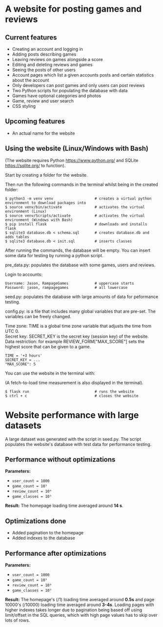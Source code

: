 # A website for posting games and reviews

## Current features

* Creating an account and logging in
* Adding posts describing games
* Leaving reviews on games alongside a score
* Editing and deleting reviews and games
* Seeing the posts of other users
* Account pages which list a given accounts posts and certain statistics about the account
* Only developers can post games and only users can post reviews
* Two Python scripts for populating the database with data
* Games have optional categories and photos
* Game, review and user search
* CSS styling

## Upcoming features

* An actual name for the website

## Using the website (Linux/Windows with Bash)

(The website requires Python https://www.python.org/ and SQLite https://sqlite.org/ to function).

Start by creating a folder for the website.

Then run the following commands in the terminal whilst being in the created folder:
```
$ python3 -m venv venv                   # creates a virtual python environment to download packages into
$ source venv/bin/activate               # activates the virtual environment (Linux)
$ source venv/Scripts/activate           # activates the virtual environment (Windows with Bash)
$ pip install flask                      # downloads and installs flask
$ sqlite3 database.db < schema.sql       # creates database.db and adds tables
$ sqlite3 database.db < init.sql         # inserts classes
```

After running the commands, the database will be empty. You can insert some data for testing by running a python script.

pre_data.py: populates the database with some games, users and reviews.

Login to accounts:
```
Username: Jason, RampageGames            # uppercase starts
Password: jason, rampagegames            # all lowercase
```

seed.py: populates the database with large amounts of data for peformance testing.

config.py: is a file that includes many global variables that are pre-set. The variables can be freely changed.

Time zone: TIME is a global time zone variable that adjusts the time from UTC 0.  
Secret key: SECRET_KEY is the secret key (session key) of the website.  
Data restriction: for example REVIEW_FORM["MAX_SCORE"] sets the highest score that can be given to a game.
```
TIME = '+3 hours'
SECRET_KEY = ...
"MAX_SCORE": 5
```

You can use the website in the terminal with:

(A fetch-to-load time measurement is also displayed in the terminal).
```
$ flask run                              # runs the website
$ ctrl + c                               # closes the website
```

# Website performance with large datasets

A large dataset was generated with the script in seed.py. The script populates the website's database with test data for performance testing.

## Performance without optimizations

**Parameters:**
* `user_count = 1000`
* `game_count = 10⁵`
* `review_count = 10⁶`
* `game_classes = 10⁵`

**Result:**
The homepage loading time averaged around **14 s**.

## Optimizations done
* Added pagination to the homepage
* Added indexes to the database

## Performance after optimizations

**Parameters:**
* `user_count = 1000`
* `game_count = 10⁵`
* `review_count = 10⁶`
* `game_classes = 10⁵`

**Result:**
The homepage's (/1) loading time averaged around **0.5s** and page 10000's (/10000) loading time averaged around **3-4s**. Loading pages with higher indexes takes longer due to pagination being based off using limit/offset in the SQL queries, which with high page values has to skip over lots of rows.